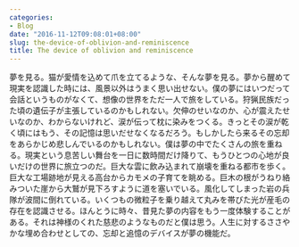```yaml
---
categories:
- Blog
date: "2016-11-12T09:08:01+08:00"
slug: the-device-of-oblivion-and-reminiscence
title: The device of oblivion and reminiscence
---
```


夢を見る。猫が愛情を込めて爪を立てるような、そんな夢を見る。夢から醒めて現実を認識した時には、風景以外はうまく思い出せない。僕の夢にはいつだって会話というものがなくて、想像の世界をただ一人で旅をしている。狩猟民族だった頃の遺伝子が主張しているのかもしれない。欠伸のせいなのか、心が震えたせいなのか、わからないけれど、涙が伝って枕に染みをつくる。きっとその涙が乾く頃にはもう、その記憶は思いだせなくなるだろう。もしかしたら来るその忘却をあらかじめ悲しんでいるのかもしれない。僕は夢の中でたくさんの旅を重ねる。現実という息苦しい舞台を一日に数時間だけ降りて、もうひとつの心地が良いだけの世界に旅立つのだ。巨大な雲に飲み込まれて崩壊を重ねる都市を歩く。巨大な工場跡地が見える高台からカモメの子育てを眺める。巨木の根がうねり絡みついた崖から大鷲が見下ろすように道を塞いでいる。風化してしまった岩の兵隊が波間に倒れている。いくつもの微粒子を乗り越えて丸みを帯びた光が産毛の存在を認識させる。ほんとうに時々、昔見た夢の内容をもう一度体験することがある。それは神様のくれた慈悲のようなものだと僕は思う。人生に対するささやかな埋め合わせとしての、忘却と追憶のデバイスが夢の機能だ。
